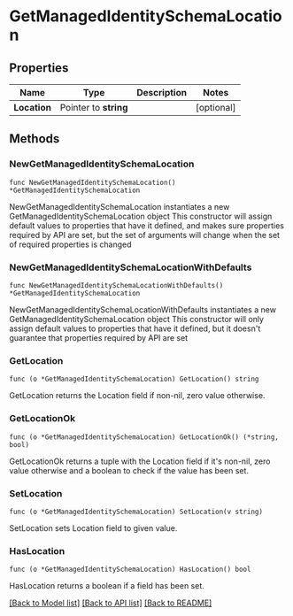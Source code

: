 # GetManagedIdentitySchemaLocation

## Properties

Name | Type | Description | Notes
------------ | ------------- | ------------- | -------------
**Location** | Pointer to **string** |  | [optional] 

## Methods

### NewGetManagedIdentitySchemaLocation

`func NewGetManagedIdentitySchemaLocation() *GetManagedIdentitySchemaLocation`

NewGetManagedIdentitySchemaLocation instantiates a new GetManagedIdentitySchemaLocation object
This constructor will assign default values to properties that have it defined,
and makes sure properties required by API are set, but the set of arguments
will change when the set of required properties is changed

### NewGetManagedIdentitySchemaLocationWithDefaults

`func NewGetManagedIdentitySchemaLocationWithDefaults() *GetManagedIdentitySchemaLocation`

NewGetManagedIdentitySchemaLocationWithDefaults instantiates a new GetManagedIdentitySchemaLocation object
This constructor will only assign default values to properties that have it defined,
but it doesn't guarantee that properties required by API are set

### GetLocation

`func (o *GetManagedIdentitySchemaLocation) GetLocation() string`

GetLocation returns the Location field if non-nil, zero value otherwise.

### GetLocationOk

`func (o *GetManagedIdentitySchemaLocation) GetLocationOk() (*string, bool)`

GetLocationOk returns a tuple with the Location field if it's non-nil, zero value otherwise
and a boolean to check if the value has been set.

### SetLocation

`func (o *GetManagedIdentitySchemaLocation) SetLocation(v string)`

SetLocation sets Location field to given value.

### HasLocation

`func (o *GetManagedIdentitySchemaLocation) HasLocation() bool`

HasLocation returns a boolean if a field has been set.


[[Back to Model list]](../README.md#documentation-for-models) [[Back to API list]](../README.md#documentation-for-api-endpoints) [[Back to README]](../README.md)


